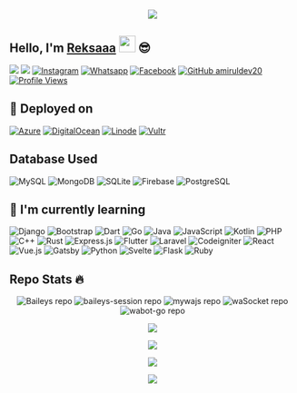 <h1 align="center">
  <a href="https://git.io/typing-svg">
    <img src="https://readme-typing-svg.herokuapp.com?color=%2340A597&size=30&width=800&lines=Hello,+i'm+Reksaaa.;i'am+a+web,mobile+and+fullstack+developer">
  </a>
</h1>


## Hello, I'm [Reksaaa](https://www.instagram.com/reksasaja/) <img src="https://github.com/TheDudeThatCode/TheDudeThatCode/blob/master/Assets/Hi.gif" width="29px"> :sunglasses:
[<img src="https://img.shields.io/badge/Website-Reksaaa-blue">](https://reksaaaa.github.io/Portofolio_Reksa/)
[<img src="https://img.shields.io/badge/Email-rheksa10@gmail.com-purple">](mailto:rheksa10@gmail.com)
<a href="https://www.instagram.com/amirul.dev" target="_blank"><img src="https://img.shields.io/badge/Instagram-%23E4405F.svg?&style=flat-square&logo=instagram&logoColor=white" alt="Instagram"></a>
<a href="https://wa.me/6285157489446" target="_blank"><img src="https://img.shields.io/badge/Whatsapp-%808080.svg?&style=flat-square&logo=Whatsapp&logoColor=white" alt="Whatsapp"></a>
<a href="https://www.facebook.com/amiruldev.ci" target="_blank"><img src="https://img.shields.io/badge/Facebook-%231877F2.svg?&style=flat-square&logo=facebook&logoColor=white" alt="Facebook"></a>
[![GitHub amiruldev20](https://img.shields.io/github/followers/amiruldev20?label=follow&style=social)](https://github.com/amiruldev20)
[![Profile Views](https://komarev.com/ghpvc/?username=amiruldev20&label=Profile%20Views)](https://github.com/amiruldev20)

## :rocket: Deployed on
<p align="left">
  <a href="https://azure.microsoft.com/" target="_blank"><img src="https://img.shields.io/badge/Azure-%23007ACC.svg?&style=for-the-badge&logo=azure&logoColor=white" alt="Azure"></a>
  <a href="https://www.digitalocean.com/" target="_blank"><img src="https://img.shields.io/badge/DigitalOcean-%2325A0DF.svg?&style=for-the-badge&logo=digitalocean&logoColor=white" alt="DigitalOcean"></a>
  <a href="https://www.linode.com/" target="_blank"><img src="https://img.shields.io/badge/Linode-%2300A95C.svg?&style=for-the-badge&logo=linode&logoColor=white" alt="Linode"></a>
  <a href="https://www.vultr.com/" target="_blank"><img src="https://img.shields.io/badge/Vultr-%230000FF.svg?&style=for-the-badge&logo=vultr&logoColor=white" alt="Vultr"></a>
</p>

## Database Used
![MySQL](https://img.shields.io/badge/MySQL-4479A1?style=for-the-badge&logo=mysql&logoColor=white)
![MongoDB](https://img.shields.io/badge/MongoDB-47A248?style=for-the-badge&logo=mongodb&logoColor=white)
![SQLite](https://img.shields.io/badge/SQLite-003B57?style=for-the-badge&logo=sqlite&logoColor=white)
![Firebase](https://img.shields.io/badge/Firebase-FFCA28?style=for-the-badge&logo=firebase&logoColor=black)
![PostgreSQL](https://img.shields.io/badge/PostgreSQL-336791?style=for-the-badge&logo=postgresql&logoColor=white)

## :page_with_curl: I'm currently learning

<p align="left">
 <img src="https://img.shields.io/badge/Django-092E20?style=for-the-badge&logo=django&logoColor=white" alt="Django">
  <img src="https://img.shields.io/badge/Bootstrap-7952B3?style=for-the-badge&logo=bootstrap&logoColor=white" alt="Bootstrap">
  <img src="https://img.shields.io/badge/Dart-%230175C2.svg?style=for-the-badge&logo=dart&logoColor=white" alt="Dart">
  <img src="https://img.shields.io/badge/Go-%2300ADD8.svg?style=for-the-badge&logo=go&logoColor=white" alt="Go">
  <img src="https://img.shields.io/badge/Java-%23F80000.svg?style=for-the-badge&logo=java&logoColor=white" alt="Java">
  <img src="https://img.shields.io/badge/JavaScript-%23323330.svg?style=for-the-badge&logo=javascript&logoColor=%23F7DF1E" alt="JavaScript">
  <img src="https://img.shields.io/badge/Kotlin-0095D5?style=for-the-badge&logo=kotlin&logoColor=white" alt="Kotlin">
  <img src="https://img.shields.io/badge/PHP-777BB4?style=for-the-badge&logo=php&logoColor=white" alt="PHP">
  <img src="https://img.shields.io/badge/C++-00599C?style=for-the-badge&logo=c%2B%2B&logoColor=white" alt="C++">
  <img src="https://img.shields.io/badge/Rust-000000?style=for-the-badge&logo=rust&logoColor=white" alt="Rust">
  <img src="https://img.shields.io/badge/Express.js-404D59?style=for-the-badge" alt="Express.js">
  <img src="https://img.shields.io/badge/Flutter-02569B?style=for-the-badge&logo=flutter&logoColor=white" alt="Flutter">
  <img src="https://img.shields.io/badge/Laravel-FF2D20?style=for-the-badge&logo=laravel&logoColor=white" alt="Laravel">
  <img src="https://img.shields.io/badge/Codeigniter-FF00FF?style=for-the-badge&logo=codeigniter&logoColor=white" alt="Codeigniter">
  <img src="https://img.shields.io/badge/React-20232A?style=for-the-badge&logo=react&logoColor=61DAFB" alt="React">
  <img src="https://img.shields.io/badge/Vue.js-35495E?style=for-the-badge&logo=vue.js&logoColor=4FC08D" alt="Vue.js">
  <img src="https://img.shields.io/badge/Gatsby-663399?style=for-the-badge&logo=gatsby&logoColor=white" alt="Gatsby">
  <img src="https://img.shields.io/badge/Python-3776AB?style=for-the-badge&logo=python&logoColor=white" alt="Python">
  <img src="https://img.shields.io/badge/Svelte-FF3E00?style=for-the-badge&logo=svelte&logoColor=white" alt="Svelte">
  <img src="https://img.shields.io/badge/Flask-000000?style=for-the-badge&logo=flask&logoColor=white" alt="Flask">
  <img src="https://img.shields.io/badge/Ruby-CC342D?style=for-the-badge&logo=ruby&logoColor=white" alt="Ruby">
</p>

## Repo Stats 🔥
<p align="center">
  <img src="https://github-readme-stats.vercel.app/api/pin/?username=amiruldev20&repo=Baileys&theme=highcontrast" alt="Baileys repo">
  <img src="https://github-readme-stats.vercel.app/api/pin/?username=amiruldev20&repo=baileys-session&theme=highcontrast" alt="baileys-session repo">
  <img src="https://github-readme-stats.vercel.app/api/pin/?username=amiruldev20&repo=mywajs&theme=highcontrast" alt="mywajs repo">
  <img src="https://github-readme-stats.vercel.app/api/pin/?username=amiruldev20&repo=waSocket&theme=highcontrast" alt="waSocket repo">
  <img src="https://github-readme-stats.vercel.app/api/pin/?username=amiruldev20&repo=wabot-go&theme=highcontrast" alt="wabot-go repo">
</p>

<p align="center">
  <a href="https://github.com/amiruldev20"><img src="https://github-readme-stats.vercel.app/api?username=amiruldev20&theme=tokyonight&show_icons=true" /></a>
</p>

<p align="center">
  <a href="https://github.com/amiruldev20"><img src="https://github-readme-streak-stats.herokuapp.com?user=amiruldev20&theme=tokyonight&hide_border=false&properties=background&border=%239611C5FF" /></a>
</p>
  
<p align="center">
  <a href="https://github.com/amiruldev20"><img src="https://github-readme-stats.vercel.app/api/top-langs?username=amiruldev20&theme=tokyonight&layout=compact" /></a>
</p>
  
<p align="center">
  <a href="https://github.com/amiruldev20"><img src="https://github-profile-trophy.vercel.app/?username=amiruldev20&theme=radical&margin-w=20&no-bg=true&no-frame=false" /></a>
</p>
